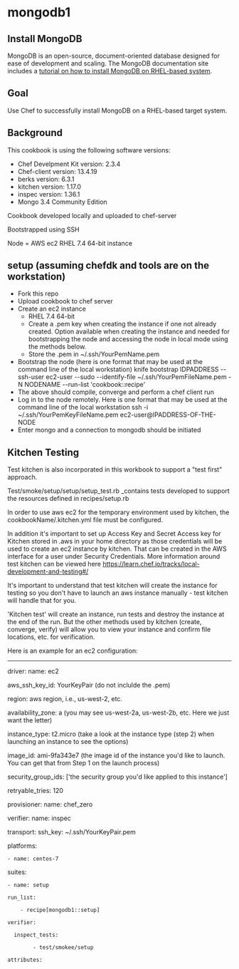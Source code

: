 # mongodb1

## Install MongoDB

MongoDB is an open-source, document-oriented database designed for ease of development and scaling.  The MongoDB documentation site includes a [tutorial on how to install MongoDB on RHEL-based system](http://docs.mongodb.org/manual/tutorial/install-mongodb-on-red-hat-centos-or-fedora-linux/).

## Goal

Use Chef to successfully install MongoDB on a RHEL-based target system.

## Background

This cookbook is using the following software versions:
- Chef Develpment Kit version: 2.3.4
- Chef-client version: 13.4.19
- berks version: 6.3.1
- kitchen version: 1.17.0
- inspec version: 1.36.1
- Mongo 3.4 Community Edition

Cookbook developed locally and uploaded to chef-server

Bootstrapped using SSH

Node = AWS ec2 RHEL 7.4 64-bit instance

## setup (assuming chefdk and tools are on the workstation)

- Fork this repo
- Upload cookbook to chef server
- Create an ec2 instance
    - RHEL 7.4 64-bit
    - Create a .pem key when creating the instance if one not already created.  Option available when creating the instance         and needed for bootstrapping the node and accessing the node in local mode using the methods below.
    - Store the .pem in ~/.ssh/YourPemName.pem
- Bootstrap the node (here is one format that may be used at the command line of the local workstation)
  knife bootstrap IDPADDRESS --ssh-user ec2-user --sudo --identify-file ~/.ssh/YourPemFileName.pem -N NODENAME --run-list 'cookbook::recipe'
- The above should compile, converge and perform a chef client run
- Log in to the node remotely.  Here is one format that may be used at the command line of the local workstation
        ssh -i ~/.ssh/YourPemKeyFileName.pem ec2-user@IPADDRESS-OF-THE-NODE
- Enter mongo and a connection to mongodb should be initiated

## Kitchen Testing

Test kitchen is also incorporated in this workbook to support a "test first" approach.

Test/smoke/setup/setup/setup_test.rb _contains tests developed to support the resources defined in recipes/setup.rb

In order to use aws ec2 for the temporary environment used by kitchen, the cookbookName/.kitchen.yml file must be configured. 

In addition it's important to set up Access Key and Secret Access key for Kitchen stored in .aws in your home directory as those credentials will be used to create an ec2 instance by kitchen.  That can be created in the AWS interface for a user under Security Credentials.  More information around test kitchen can be viewed here https://learn.chef.io/tracks/local-development-and-testing#/

It's important to understand that test kitchen will create the instance for testing so you don't have to launch an aws instance manually - test kitchen will handle that for you.

'Kitchen test' will create an instance, run tests and destroy the instance at the end of the run.  But the other methods used by kitchen (create, converge, verify) will allow you to view your instance and confirm file locations, etc. for verification.

Here is an example for an ec2 configuration:

---
driver:
  name: ec2
  
  aws_ssh_key_id: YourKeyPair (do not inclulde the .pem)
  
  region: aws region, i.e., us-west-2, etc.
  
  availability_zone: a (you may see us-west-2a, us-west-2b, etc.  Here we just want the letter)
  
  instance_type: t2.micro (take a look at the instance type (step 2) when launching an instance to see the options)
  
  image_id: ami-9fa343e7 (the image id of the instance you'd like to launch.  You can get that from Step 1 on the launch                                process)
  
  security_group_ids: ['the security group you'd like applied to this instance']
  
  retryable_tries: 120

provisioner:
  name: chef_zero

verifier:
  name: inspec

transport:
  ssh_key: ~/.ssh/YourKeyPair.pem

platforms:
    
    - name: centos-7

suites:

    - name: setup 
    
    run_list:
    
        - recipe[mongodb1::setup]
        
    verifier:
    
      inspect_tests:
      
            - test/smokee/setup
            
    attributes:
    

      








